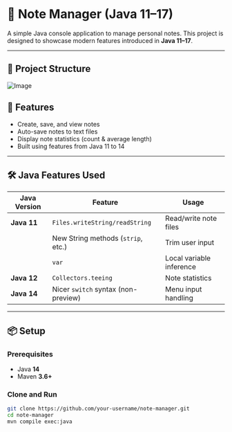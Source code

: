 # 📝 Note Manager (Java 11–17)

A simple Java console application to manage personal notes. This project is designed to showcase modern features introduced in **Java 11–17**.

---
📁 Project Structure
-----
![Image](https://github.com/user-attachments/assets/3b9f5596-da0c-40bd-b275-fbcbcfa18e75)




## 🚀 Features

- Create, save, and view notes
- Auto-save notes to text files
- Display note statistics (count & average length)
- Built using features from Java 11 to 14

---

## 🛠 Java Features Used

| Java Version | Feature                              | Usage                        |
|--------------|--------------------------------------|------------------------------|
| **Java 11**  | `Files.writeString/readString`       | Read/write note files        |
|              | New String methods (`strip`, etc.)   | Trim user input              |
|              | `var`                                | Local variable inference     |
| **Java 12**  | `Collectors.teeing`                  | Note statistics              |
| **Java 14**  | Nicer `switch` syntax (non-preview)  | Menu input handling          |

---

## 📦 Setup

### Prerequisites
- Java **14**
- Maven **3.6+**

### Clone and Run

```bash
git clone https://github.com/your-username/note-manager.git
cd note-manager
mvn compile exec:java
